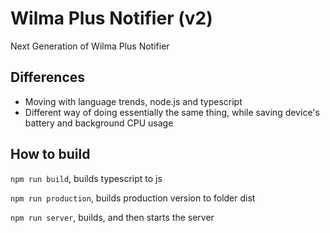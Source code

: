 # Wilma Plus Notifier (v2)
Next Generation of Wilma Plus Notifier

## Differences 

- Moving with language trends, node.js and typescript
- Different way of doing essentially the same thing, while saving device's battery and background CPU usage

## How to build
`npm run build`, builds typescript to js

`npm run production`, builds production version to folder dist

`npm run server`, builds, and then starts the server
